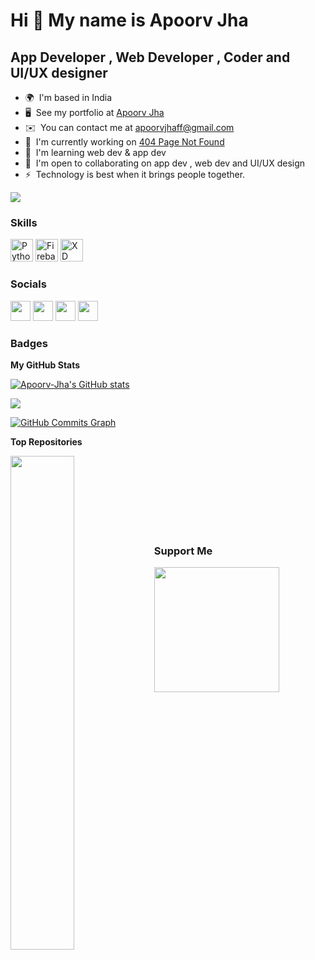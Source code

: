 Hi 👋 My name is Apoorv Jha
===========================

App Developer , Web Developer , Coder and UI/UX designer
--------------------------------------------------------

* 🌍  I'm based in India
* 🖥️  See my portfolio at [Apoorv Jha](https://apoorvjha.dorik.io/)
* ✉️  You can contact me at [apoorvjhaff@gmail.com](mailto:apoorvjhaff@gmail.com)
* 🚀  I'm currently working on [404 Page Not Found](https://xd.adobe.com/view/12e172ed-add3-49eb-ab0f-7f36f382228d-47b2/)
* 🧠  I'm learning web dev & app dev
* 🤝  I'm open to collaborating on app dev , web dev and UI/UX design
* ⚡  Technology is best when it brings people together.

<a href="https://www.github.com/Apoorv-Jha" target="_blank" rel="noreferrer"><img
src="https://img.shields.io/github/followers/Apoorv-Jha?logo=github&style=for-the-badge&color=0891b2&labelColor=1c1917" /></a>

### Skills

<p align="left">
<a href="https://www.python.org/" target="_blank" rel="noreferrer"><img src="https://raw.githubusercontent.com/danielcranney/readme-generator/main/public/icons/skills/python-colored.svg" width="36" height="36" alt="Python" /></a>
<a href="https://firebase.google.com/" target="_blank" rel="noreferrer"><img src="https://raw.githubusercontent.com/danielcranney/readme-generator/main/public/icons/skills/firebase-colored.svg" width="36" height="36" alt="Firebase" /></a>
<a href="https://www.adobe.com/uk/products/xd.html" target="_blank" rel="noreferrer"><img src="https://raw.githubusercontent.com/danielcranney/readme-generator/main/public/icons/skills/xd-colored.svg" width="36" height="36" alt="XD" /></a>
</p>


### Socials

<p align="left"> <a href="https://discord.com/users/Apoorv#9719" target="_blank" rel="noreferrer"><img src="https://raw.githubusercontent.com/danielcranney/readme-generator/main/public/icons/socials/discord.svg" width="32" height="32" /></a> <a href="https://www.github.com/Apoorv-Jha" target="_blank" rel="noreferrer"><img src="https://raw.githubusercontent.com/danielcranney/readme-generator/main/public/icons/socials/github.svg" width="32" height="32" /></a> <a href="http://www.instagram.com/official.apoorvjha/" target="_blank" rel="noreferrer"><img src="https://raw.githubusercontent.com/danielcranney/readme-generator/main/public/icons/socials/instagram.svg" width="32" height="32" /></a> <a href="https://www.youtube.com/c/UC6oYT4qPxSjugoiYjwpOsYA" target="_blank" rel="noreferrer"><img src="https://raw.githubusercontent.com/danielcranney/readme-generator/main/public/icons/socials/youtube.svg" width="32" height="32" /></a></p>

### Badges

<b>My GitHub Stats</b>

<a href="http://www.github.com/Apoorv-Jha"><img src="https://github-readme-stats.vercel.app/api?username=Apoorv-Jha&show_icons=true&hide=&count_private=true&title_color=0891b2&text_color=ffffff&icon_color=0891b2&bg_color=1c1917&hide_border=true&show_icons=true" alt="Apoorv-Jha's GitHub stats" /></a>

<a href="http://www.github.com/Apoorv-Jha"><img src="https://github-readme-streak-stats.herokuapp.com/?user=Apoorv-Jha&stroke=ffffff&background=1c1917&ring=0891b2&fire=0891b2&currStreakNum=ffffff&currStreakLabel=0891b2&sideNums=ffffff&sideLabels=ffffff&dates=ffffff&hide_border=true" /></a>

<a href="http://www.github.com/Apoorv-Jha"><img src="https://activity-graph.herokuapp.com/graph?username=Apoorv-Jha&bg_color=1c1917&color=ffffff&line=0891b2&point=ffffff&area_color=1c1917&area=true&hide_border=true&custom_title=GitHub%20Commits%20Graph" alt="GitHub Commits Graph" /></a>

<b>Top Repositories</b>

<div width="100%" align="center"><a href="https://github.com/Apoorv-Jha/waternotification" align="left"><img align="left" width="45%" src="https://github-readme-stats.vercel.app/api/pin/?username=Apoorv-Jha&repo=waternotification&title_color=0891b2&text_color=ffffff&icon_color=0891b2&bg_color=1c1917&hide_border=true&locale=en" /></a></div><br /><br /><br /><br /><br /><br /><br />

### Support Me

<a href="https://www.buymeacoffee.com/apoorvjhafF"><img src="https://cdn.buymeacoffee.com/buttons/v2/default-yellow.png" width="200" /></a>
